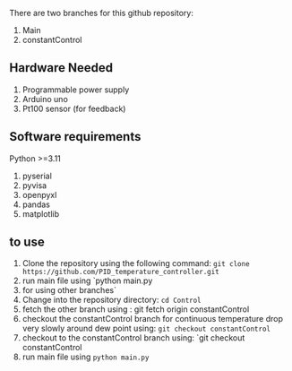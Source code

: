 There are two branches for this github repository:
1. Main
2. constantControl

## Hardware Needed
1. Programmable power supply
2. Arduino uno
3. Pt100 sensor (for feedback)

## Software requirements
Python >=3.11
1. pyserial
2. pyvisa
3. openpyxl
4. pandas
5. matplotlib

## to use
1. Clone the repository using the following command: `git clone https://github.com/PID_temperature_controller.git`
2. run main file using `python main.py
3. for using other branches`
4. Change into the repository directory: `cd Control`
5. fetch the other branch using : git fetch origin constantControl                               
6. checkout the constantControl branch for continuous temperature drop very slowly around dew point using: `git checkout constantControl`  
7. checkout to the constantControl branch using: `git checkout constantControl
8. run main file using `python main.py `

